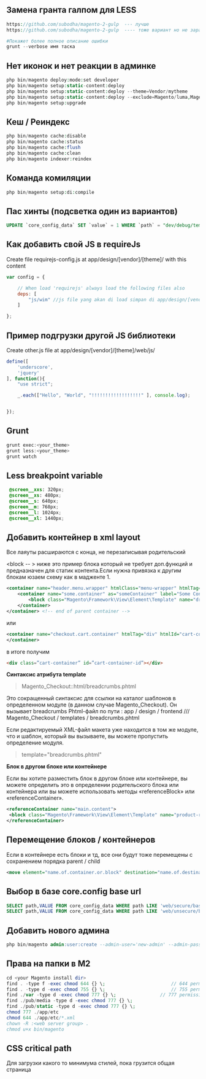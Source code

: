 ## Замена гранта галпом для LESS
```php 
https://github.com/subodha/magento-2-gulp  --- лучше
https://github.com/subodha/magento-2-gulp  ---- тоже вариант но не заработал

#Покажет более полное описание ошибки
grunt --verbose имя таска

```
## Нет иконок и нет реакции в админке

```php
php bin/magento deploy:mode:set developer
php bin/magento setup:static-content:deploy
php bin/magento setup:static-content:deploy --theme=Vendor/mytheme
php bin/magento setup:static-content:deploy --exclude=Magento/luma,Magento/blank
php bin/magento setup:upgrade
```
## Кеш / Реиндекс

```php
php bin/magento cache:disable
php bin/magento cache:status
php bin/magento cache:flush
php bin/magento cache:clean
php bin/magento indexer:reindex
```
## Команда комиляции

```php
php bin/magento setup:di:compile
```
## Пас хинты (подсветка один из вариантов)

```sql
UPDATE `core_config_data` SET `value` = 1 WHERE `path` = "dev/debug/template_hints_storefront"
```
## Как добавить свой JS в requireJs

Create file requirejs-config.js at app/design/[vendor]/[theme]/ with this content

```js
var config = {

    // When load 'requirejs' always load the following files also
    deps: [
        "js/wim" //js file yang akan di load simpan di app/design/[vendor]/[theme]/web/js
    ]

};
```
## Пример подгрузки другой JS библиотеки

Create other.js file at app/design/[vendor]/[theme]/web/js/

```js
define([
    'underscore',
    'jquery'
], function(){
    "use strict";

    _.each(["Hello", "World", "!!!!!!!!!!!!!!!!!!" ], console.log);


});
```
## Grunt

```js
grunt exec:<your_theme>
grunt less:<your_theme>
grunt watch
```
## Less breakpoint variable

```css
 @screen__xxs: 320px;
 @screen__xs: 480px;
 @screen__s: 640px;
 @screen__m: 768px;
 @screen__l: 1024px;
 @screen__xl: 1440px;
```
## Добавить контейнер в xml layout
Все лаяуты расшираются с конца, не перезаписывая родительский

<block -- > ниже это пример блока который не требует доп.функций и предназначен для статик контента.Если нужна привязка к другим блокам юзаем схему как в мадженте 1.

```xml
<container name="header.menu.wrapper" htmlClass="menu-wrapper" htmlTag="div" after="header.panel.wrapper2"><!-- parent container -->
	<container name="some.container" as="someContainer" label="Some Container" htmlTag="div" htmlClass="some-container"><!-- new container -->
		<block class="Magento\Framework\View\Element\Template" name="dropdown.menu" template="Magento_Theme::html/dropdown_nav.phtml" /> <!-- the content load from phtml -->
	</container>
</container> <!-- end of parent container -->
```
или

```xml
<container name="checkout.cart.container" htmlTag="div" htmlId="cart-container-id" htmlClass="cart-container" before="-">
</container>
```
в итоге получим

```html
<div class=”cart-container” id=”cart-container-id”></div>
```

**Синтаксис атрибута template**

> Magento_Checkout::html/breadcrumbs.phtml

Это сокращенный синтаксис для ссылки на каталог шаблонов в определенном модуле (в данном случае Magento_Checkout). 
Он вызывает breadcrumbs Phtml-файл по пути : app / design / frontend /// Magento_Checkout / templates / breadcrumbs.phtml

Если редактируемый XML-файл макета уже находится в том же модуле, что и шаблон, который вы вызываете, вы можете пропустить определение модуля.

> template="breadcrumbs.phtml"

**Блок в другом блоке или контейнере**

Если вы хотите разместить блок в другом блоке или контейнере, вы можете определить это в определении родительского блока или контейнера или вы можете использовать методы «referenceBlock» или «referenceContainer».

```xml
<referenceContainer name="main.content">
 <block class="Magento\Framework\View\Element\Template" name="product-recommended-list" template="Magento_Catalog::product/list/product-recommendedlist.phtml"/>
</referenceContainer>
```

## Перемещение блоков / контейнеров 

Если в контейнере есть блоки и тд, все они будут тоже перемещены с сохранением порядка parent / child 

```xml
<move element="name.of.container.or.block" destination="name.of.destination.block.or.container" />
```

## Выбор в базе core.config base url

```sql
SELECT path,VALUE FROM core_config_data WHERE path LIKE 'web/secure/base%';
SELECT path,VALUE FROM core_config_data WHERE path LIKE 'web/unsecure/base%';
```

## Добавить нового админа

```sql
php bin/magento admin:user:create --admin-user='new-admin' --admin-password='!admin123!' --admin-email='info@domain.com' --admin-firstname='Jon' --admin-lastname='Doe'
```
## Права на папки в М2

```php
cd <your Magento install dir> 
find . -type f -exec chmod 644 {} \;                        // 644 permission for files
find . -type d -exec chmod 755 {} \;                        // 755 permission for directory 
find ./var -type d -exec chmod 777 {} \;                // 777 permission for var folder    
find ./pub/media -type d -exec chmod 777 {} \;
find ./pub/static -type d -exec chmod 777 {} \;
chmod 777 ./app/etc
chmod 644 ./app/etc/*.xml
chown -R :<web server group> .
chmod u+x bin/magento
```

## CSS critical path

Для загрузки какого то минимума стилей, пока грузится общая страница

